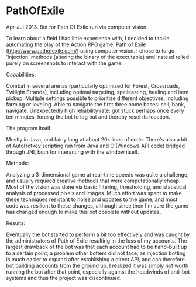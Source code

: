 PathOfExile
===========

Apr-Jul 2013. Bot for Path Of Exile run via computer vision.

To learn about a field I had little experience with, I decided to tackle automating the play of the Action RPG game, Path of Exile (http://www.pathofexile.com/) using computer vision. I chose to forgo 'injection' methods (altering the binary of the executable) and instead relied purely on screenshots to interact with the game.


Capabilities:

Combat in several arenas (particularly optimized for Forest, Crossroads, Twilight Strands), including optimal targeting, spellcasting, healing and item pickup. Multiple settings possible to prioritize different objectives, including farming or leveling.
Able to navigate the first three home bases: sell, bank, navigate.
Unexpectedly high reliability rate: got stuck perhaps once every ten minutes, forcing the bot to log out and thereby reset its location.


The program itself:

Mostly in Java, and fairly long at about 20k lines of code. There's also a bit of AutoHotkey scripting run from Java and C (Windows API code) bridged through JNI, both for interacting with the window itself.


Methods:

Analyzing a 3-dimensional game at real-time speeds was quite a challenge, and usually required creative methods that were computationally cheap. Most of the vision was done via basic filtering, thresholding, and statistical analysis of processed pixels and images. Much effort was spent to make these techniques resistant to noise and updates to the game, and most code was resilient to these changes, although since then I'm sure the game has changed enough to make this bot obsolete without updates.


Results:

Eventually the bot started to perform a bit too effectively and was caught by the administrators of Path of Exile resulting in the loss of my accounts. The largest drawback of the bot was that each account had to be hand-built up to a certain point, a problem other botters did not face, as injection botting is much easier to expand after establishing a direct API, and can therefore bot building accounts from the ground up. I realized it was simply not worth running the bot after that point, especially against the headwinds of anti-bot systems and thus the project was discontinued.
